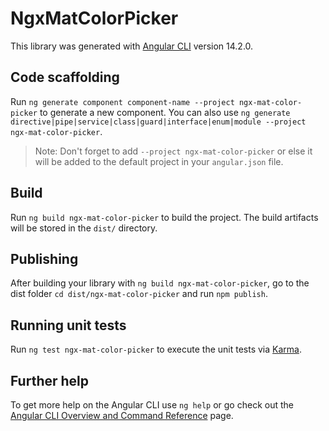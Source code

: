 # NgxMatColorPicker

This library was generated with [Angular CLI](https://github.com/angular/angular-cli) version 14.2.0.

## Code scaffolding

Run `ng generate component component-name --project ngx-mat-color-picker` to generate a new component. You can also use `ng generate directive|pipe|service|class|guard|interface|enum|module --project ngx-mat-color-picker`.
> Note: Don't forget to add `--project ngx-mat-color-picker` or else it will be added to the default project in your `angular.json` file. 

## Build

Run `ng build ngx-mat-color-picker` to build the project. The build artifacts will be stored in the `dist/` directory.

## Publishing

After building your library with `ng build ngx-mat-color-picker`, go to the dist folder `cd dist/ngx-mat-color-picker` and run `npm publish`.

## Running unit tests

Run `ng test ngx-mat-color-picker` to execute the unit tests via [Karma](https://karma-runner.github.io).

## Further help

To get more help on the Angular CLI use `ng help` or go check out the [Angular CLI Overview and Command Reference](https://angular.io/cli) page.
